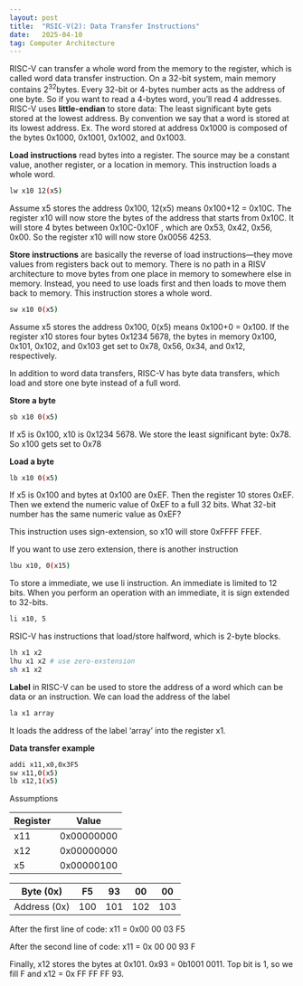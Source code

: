 ```yaml
---
layout: post
title:  "RSIC-V(2): Data Transfer Instructions"
date:   2025-04-10
tag: Computer Architecture
---
```


RISC-V can transfer a whole word from the memory to the register, which is called word data transfer instruction. On a 32-bit system, main memory contains $2^{32}$bytes. Every 32-bit or 4-bytes number acts as the address of one byte. So if you want to read a 4-bytes word, you’ll read 4 addresses. RISC-V uses **little-endian** to store data: The least significant byte gets stored at the lowest address. By convention we say that a word is stored at its lowest address. Ex. The word stored at address 0x1000 is composed of the bytes 0x1000, 0x1001, 0x1002, and 0x1003.

**Load instructions** read bytes into a register. The source may be a constant value, another register, or a location in memory. This instruction loads a whole word. 

```bash
lw x10 12(x5)
```

Assume x5 stores the address 0x100, 12(x5) means 0x100+12 = 0x10C. The register x10 will now store the bytes of the address that starts from 0x10C. It will store 4 bytes between 0x10C-0x10F , which are 0x53, 0x42, 0x56, 0x00.  So the register x10 will now store 0x0056 4253. 

**Store instructions** are basically the reverse of load instructions—they move values from registers back out to memory. There is no path in a RISV architecture to move bytes from one place in memory to somewhere else in memory. Instead, you need to use loads first and then loads to move them back to memory. This instruction stores a whole word. 

```bash
sw x10 0(x5)
```

Assume x5 stores the address 0x100, 0(x5) means 0x100+0 = 0x100. If the register x10 stores four bytes 0x1234 5678, the bytes in memory 0x100, 0x101, 0x102, and 0x103 get set to 0x78, 0x56, 0x34, and 0x12, respectively.

In addition to word data transfers, RISC-V has byte data transfers, which load and store one byte instead of a full word.

**Store a byte**

```bash
sb x10 0(x5)
```

If x5 is 0x100, x10 is 0x1234 5678. We store the least significant byte: 0x78. So x100 gets set to 0x78

**Load a byte**

```bash
lb x10 0(x5)
```

If x5 is 0x100 and bytes at 0x100 are 0xEF. Then the register 10 stores 0xEF. Then we extend the numeric value of 0xEF to a full 32 bits. What 32-bit number has the same numeric value as 0xEF?

This instruction uses sign-extension, so x10 will store 0xFFFF FFEF.

If you want to use zero extension, there is another instruction

```bash
lbu x10, 0(x15)
```

To store a immediate, we use li instruction. An immediate is limited to 12 bits. When you perform an operation with an immediate, it is sign extended to 32-bits. 

```bash
li x10, 5 
```

RSIC-V has instructions that load/store halfword, which is 2-byte blocks. 

```bash
lh x1 x2
lhu x1 x2 # use zero-exstension
sh x1 x2
```

**Label** in RISC-V can be used to store the address of a word which can be data or an instruction. We can load the address of the label

```bash
la x1 array
```

It loads the address of the label ‘array’ into the register x1.

**Data transfer example**

```bash
addi x11,x0,0x3F5
sw x11,0(x5)
lb x12,1(x5)
```

Assumptions

| Register | Value |
| --- | --- |
| x11 | 0x00000000 |
| x12 | 0x00000000 |
| x5  | 0x00000100 |

| Byte (0x) | F5 | 93 | 00 | 00 |
| --- | --- | --- | --- | --- |
| Address (0x) | 100 | 101 | 102 | 103 |

After the first line of code: x11 = 0x00 00 03 F5

After the second line of code: x11 = 0x 00 00 93 F

Finally, x12 stores the bytes at 0x101. 0x93 = 0b1001 0011. Top bit is 1, so we fill F and x12 = 0x FF FF FF 93. 